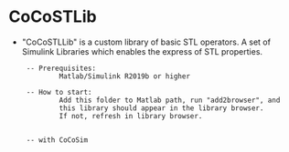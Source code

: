 # CoCoSTLib

 - "CoCoSTLLib" is a custom library of basic STL operators.  A set of Simulink Libraries which enables the express of STL properties.
         
        -- Prerequisites: 
                Matlab/Simulink R2019b or higher

        -- How to start:
                Add this folder to Matlab path, run "add2browser", and 
                this library should appear in the library browser.
                If not, refresh in library browser.
 
 
        -- with CoCoSim
